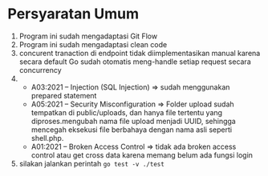 # Persyaratan Umum
1. Program ini sudah mengadaptasi Git Flow
2. Program ini sudah mengadaptasi clean code
3. concurent tranaction di endpoint tidak diimplementasikan manual karena secara default Go sudah otomatis meng-handle setiap request secara concurrency
4.  - A03:2021 – Injection (SQL Injection) => sudah menggunakan prepared statement
    - A05:2021 – Security Misconfiguration => Folder upload sudah tempatkan di public/uploads, dan hanya file tertentu yang diproses.mengubah nama file upload menjadi UUID, sehingga mencegah eksekusi file berbahaya dengan nama asli seperti shell.php.
    - A01:2021 – Broken Access Control => tidak ada broken access control atau get cross data karena memang belum ada fungsi login
5. silakan jalankan perintah ```go test -v ./test```
 